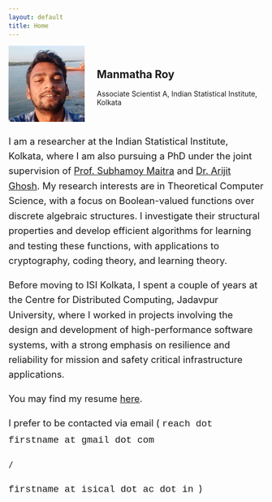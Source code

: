 ```yaml
---
layout: default
title: Home
---
```




<style>
.hero {
  display: flex;
  align-items: center;
  gap: 1.5rem;
}

/* Mobile first: stack vertically on small screens */
@media (max-width: 767px) {
  .hero {
    flex-direction: column;
    align-items: center;
    text-align: center;
  }
  .hero img.profile-photo {
    order: 1;
    max-width: 150px;
    width: 100%;
    height: auto;
  }
  .hero .hero-text {
    order: 2;
  }
  .hero .cta {
    order: 3;
    margin-top: 0.5rem;
  }
  .about {
    margin-top: 2rem;
    padding: 0 1rem;
  }
}
</style>

<section class="hero">
  <img src="/assets/profile.jpg" alt="Profile photo" class="profile-photo" />
  <div class="hero-text">
    <h1>Manmatha Roy</h1>
    <p class="lead">Associate Scientist A, Indian Statistical Institute, Kolkata</p>
  </div>
</section>

<section class="about" style="font-size: 1.15rem; line-height: 1.6; max-width: 700px; margin: 1.5rem auto;">
<p>
  I am a researcher at the Indian Statistical Institute, Kolkata, where I am also pursuing a PhD under the joint supervision of 
  <a href="https://isi.irins.org/profile/61161" target="_blank">Prof. Subhamoy Maitra</a> and 
  <a href="https://sites.google.com/site/homepagearijitghosh/" target="_blank">Dr. Arijit Ghosh</a>. 
  My research interests are in Theoretical Computer Science, with a focus on Boolean-valued functions over discrete algebraic structures. 
  I investigate their structural properties and develop efficient algorithms for learning and testing these functions, 
  with applications to cryptography, coding theory, and learning theory.
</p>

<p>
Before moving to ISI Kolkata, I spent a couple of years at the Centre for Distributed Computing, Jadavpur University, where I worked in projects involving the design and development of high-performance software systems, with a strong emphasis on resilience and reliability for mission and safety critical infrastructure applications.
</p>

<p>
  You may find my resume  
  <a href="assets/docs/resume.pdf" target="_blank">here</a>. 
</p>

<p>
  <!-- Feel free to reach me at <img src="assets/email.png" alt="Email Address" style="vertical-align: middle;"> -->
  I prefer to be contacted via email 
  (
  <span style="font-family: 'Courier New', Courier, monospace;">
    reach dot firstname at  gmail dot com
  </span>

    /  

  <span style="font-family: 'Courier New', Courier, monospace;">
    firstname at  isical dot ac dot in
  </span>
    )
</p>


</section>



